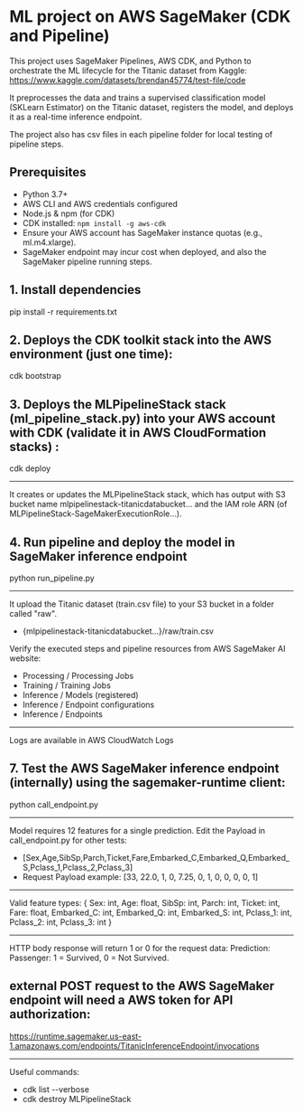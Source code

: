 # ML project on AWS SageMaker (CDK and Pipeline)
This project uses SageMaker Pipelines, AWS CDK, and Python to orchestrate the ML lifecycle for the Titanic dataset from Kaggle: 
https://www.kaggle.com/datasets/brendan45774/test-file/code

It preprocesses the data and trains a supervised classification model (SKLearn Estimator) on the Titanic dataset, registers the model, and deploys it as a real-time inference endpoint.

The project also has csv files in each pipeline folder for local testing of pipeline steps.

## Prerequisites
- Python 3.7+
- AWS CLI and AWS credentials configured
- Node.js & npm (for CDK)
- CDK installed: `npm install -g aws-cdk`
- Ensure your AWS account has SageMaker instance quotas (e.g., ml.m4.xlarge).
- SageMaker endpoint may incur cost when deployed, and also the SageMaker pipeline running steps.

## 1. Install dependencies 
pip install -r requirements.txt

## 2. Deploys the CDK toolkit stack into the AWS environment (just one time):
cdk bootstrap

## 3. Deploys the MLPipelineStack stack (ml_pipeline_stack.py) into your AWS account with CDK (validate it in AWS CloudFormation stacks) :
cdk deploy

---
It creates or updates the MLPipelineStack stack, which has output with S3 bucket name mlpipelinestack-titanicdatabucket... and the IAM role ARN (of MLPipelineStack-SageMakerExecutionRole...).

## 4. Run pipeline and deploy the model in SageMaker inference endpoint
python run_pipeline.py

---
It upload the Titanic dataset (train.csv file) to your S3 bucket in a folder called "raw". 
- {mlpipelinestack-titanicdatabucket...}/raw/train.csv

Verify the executed steps and pipeline resources from AWS SageMaker AI website:
- Processing / Processing Jobs
- Training / Training Jobs
- Inference / Models (registered)
- Inference / Endpoint configurations
- Inference / Endpoints

---
Logs are available in AWS CloudWatch Logs 

## 7. Test the AWS SageMaker inference endpoint (internally) using the sagemaker-runtime client:
python call_endpoint.py

---
Model requires 12 features for a single prediction. Edit the Payload in call_endpoint.py for other tests:
- [Sex,Age,SibSp,Parch,Ticket,Fare,Embarked_C,Embarked_Q,Embarked_S,Pclass_1,Pclass_2,Pclass_3]
- Request Payload example: [33, 22.0, 1, 0, 7.25, 0, 1, 0, 0, 0, 0, 1] 
---
Valid feature types:
{
    Sex: int,
    Age: float,
    SibSp: int,
    Parch: int,
    Ticket: int,
    Fare: float,
    Embarked_C: int,
    Embarked_Q: int,
    Embarked_S: int,
    Pclass_1: int,
    Pclass_2: int,
    Pclass_3: int
}

---
HTTP body response will return 1 or 0 for the request data:
Prediction: Passenger: 1 = Survived, 0 = Not Survived.

## external POST request to the AWS SageMaker endpoint will need a AWS token for API authorization:
https://runtime.sagemaker.us-east-1.amazonaws.com/endpoints/TitanicInferenceEndpoint/invocations

---
Useful commands: 
- cdk list --verbose  
- cdk destroy MLPipelineStack 
